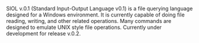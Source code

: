 SIOL v.0.1 (Standard Input-Output Language v0.1) is a file querying language designed for a Windows environment. It is currently capable of doing file reading, writing, and other related operations. Many commands are designed to emulate UNIX style file operations. Currently under development for release v.0.2.

